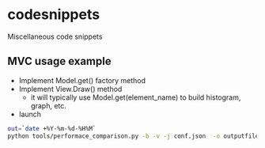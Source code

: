 # codesnippets

Miscellaneous code snippets

## MVC usage example
+ Implement Model.get() factory method
+ Implement View.Draw() method
  + it will typically use Model.get(element_name) to build histogram, graph, etc.
+ launch
```bash
out=`date +%Y-%m-%d-%H%M`
python tools/performace_comparison.py -b -v -j conf.json  -o outputfile --dir=$out -e pdf
```
